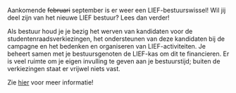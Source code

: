 Aankomende <strike>februari</strike> september is er weer een LIEF-bestuurswissel! Wil jij deel zijn van het nieuwe LIEF bestuur? Lees dan verder!

Als bestuur houd je je bezig het werven van kandidaten voor de studentenraadsverkiezingen, het ondersteunen van deze kandidaten bij de campagne en het bedenken en organiseren van LIEF-activiteiten. Je beheert samen met je bestuursgenoten de LIEF-kas om dit te financieren. Er is veel ruimte om je eigen invulling te geven aan je bestuurstijd; buiten de verkiezingen staat er vrijwel niets vast.

Zie [hier](/vacature-bestuur) voor meer informatie!
